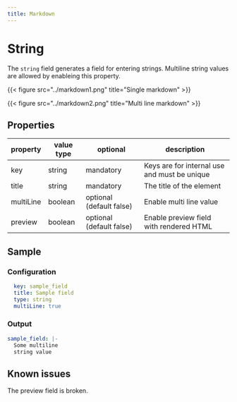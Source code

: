 ```yaml
---
title: Markdown
---
```


# String

The `string` field generates a field for entering strings. Multiline string
values are allowed by enableing this property.

{{< figure src="../markdown1.png" title="Single markdown" >}}

{{< figure src="../markdown2.png" title="Multi line markdown" >}}

## Properties

| property  | value type | optional                 | description                                  |
|-----------|------------|--------------------------|----------------------------------------------|
| key       | string     | mandatory                | Keys are for internal use and must be unique |
| title     | string     | mandatory                | The title of the element                     |
| multiLine | boolean    | optional (default false) | Enable multi line value                      |
| preview   | boolean    | optional (default false) | Enable preview field with rendered HTML      |

## Sample

### Configuration

```yaml
  key: sample_field
  title: Sample field
  type: string
  multiLine: true
```

### Output

```yaml
sample_field: |-
  Some multiline
  string value
```

## Known issues

The preview field is broken.
